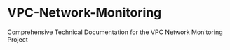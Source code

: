 # VPC-Network-Monitoring
Comprehensive Technical Documentation for the VPC Network Monitoring Project

